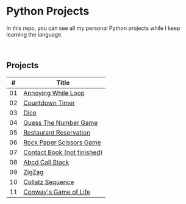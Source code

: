 # Python Projects

In this repo, you can see all my personal Python projects while I keep learning the language.

<br />

## Projects
| # |    Title    |
|---| ----------- |
|01| [Annoying While Loop](./Projects/AnnoyingWhileLoop.py) 
|02| [Countdown Timer](./Projects/CountDownTimer.py) 
|03| [Dice](./Projects/Dice.py) 
|04| [Guess The Number Game](./Projects/GuessNumber.py) 
|05| [Restaurant Reservation](./Projects/RestaurantInput.py) 
|06| [Rock Paper Scissors Game](./Projects/RockPaperScissors.py) 
|07| [Contact Book (not finished)](./Projects/ContactBook.py) 
|08| [Abcd Call Stack](./Projects/AbcdCallStack.py)
|09| [ZigZag](./Projects/Zigzag.py)
|10| [Collatz Sequence](./Projects/CollatzSequence.py) 
|11| [Conway's Game of Life](./Projects/ConwayGame.py) 